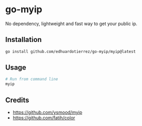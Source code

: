 # go-myip
No dependency, lightweight and fast way to get your public ip.

## Installation

```bash
go install github.com/edhuardotierrez/go-myip/myip@latest
```

## Usage
```bash
# Run from command line
myip
```

## Credits
- https://github.com/ysmood/myip
- https://github.com/fatih/color
